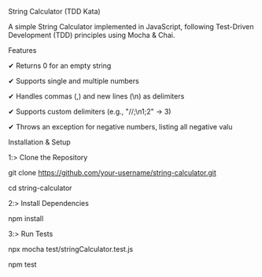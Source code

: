 String Calculator (TDD Kata)

A simple String Calculator implemented in JavaScript, following Test-Driven Development (TDD) principles using Mocha & Chai.

Features

✔ Returns 0 for an empty string

✔ Supports single and multiple numbers

✔ Handles commas (,) and new lines (\n) as delimiters

✔ Supports custom delimiters (e.g., "//;\n1;2" → 3)

✔ Throws an exception for negative numbers, listing all negative valu

Installation & Setup

1️:> Clone the Repository

git clone https://github.com/your-username/string-calculator.git

cd string-calculator

2️:> Install Dependencies

npm install

3️:> Run Tests

npx mocha test/stringCalculator.test.js

npm test
